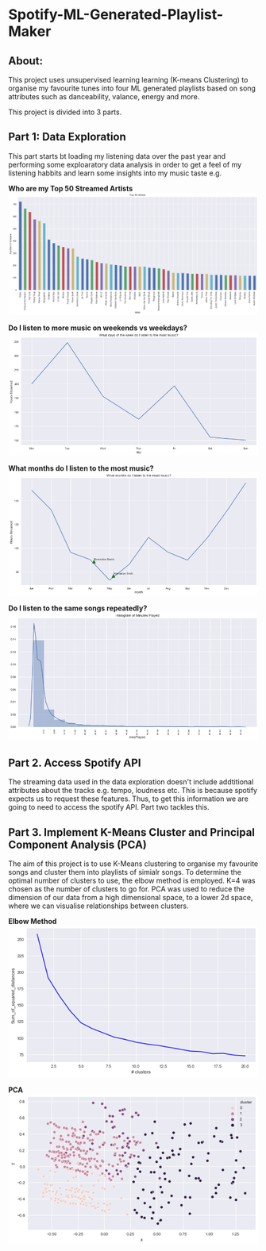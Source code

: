 # Spotify-ML-Generated-Playlist-Maker

## About:
This project uses unsupervised learning learning (K-means Clustering) to organise my favourite tunes into four ML generated playlists based on song attributes such as danceability, valance, energy and more.

This project is divided into 3 parts.

## Part 1: Data Exploration
This part starts bt loading my listening data over the past year and performing some exploaratory data analysis in order to get a feel of my listening habbits and learn some insights into my music taste e.g.

**Who are my Top 50 Streamed Artists**
![Top 50 Artists](https://github.com/Abdillahi-A/Spotify-ML-Generated-Playlist-Maker/blob/main/top50artists.png)


**Do I listen to more music on weekends vs weekdays?**
![Music by Day of Week](https://github.com/Abdillahi-A/Spotify-ML-Generated-Playlist-Maker/blob/main/hoursplayedbydayofweek.png)

**What months do I listen to the most music?**
![Music by Month](https://github.com/Abdillahi-A/Spotify-ML-Generated-Playlist-Maker/blob/main/musicbymonth.png)

**Do I listen to the same songs repeatedly?**
![Histogram Of MinsPlayed](https://github.com/Abdillahi-A/Spotify-ML-Generated-Playlist-Maker/blob/main/minutesPlayedHistogram.png)



## Part 2. Access Spotify API 

The streaming data used in the data exploration doesn't include addtitional attributes about the tracks e.g. tempo, loudness etc. This is because spotify expects us to request these features. Thus, to get this information we are going to need to access the spotify API. Part two tackles this.

## Part 3. Implement K-Means Cluster and Principal Component Analysis (PCA)
The aim of this project is to use K-Means clustering to organise my favourite songs and cluster them into playlists of simialr songs. To determine the optimal number of clusters to use, the elbow method is employed. K=4 was chosen as the number of clusters to go for. PCA was used to reduce the dimension of our data from a high dimensional space, to a lower 2d space, where we can visualise relationships between clusters.

**Elbow Method**
![Elbow Method](https://github.com/Abdillahi-A/Spotify-ML-Generated-Playlist-Maker/blob/main/elbow_method.png)

**PCA**
![PCA](https://github.com/Abdillahi-A/Spotify-ML-Generated-Playlist-Maker/blob/main/pca.png)







